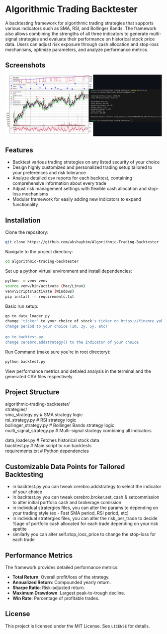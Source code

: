 # Algorithmic Trading Backtester

A backtesting framework for algorithmic trading strategies that supports various indicators such as SMA, RSI, and Bollinger Bands. The framework also allows combining the strengths of all three indicators to generate multi-signal strategies and evaluate their performance on historical stock price data. Users can adjust risk exposure through cash allocation and stop-loss mechanisms, optimize parameters, and analyze performance metrics.

## Screenshots

![screenshot](screenshots/combinedss.png)

## Features

- Backtest various trading strategies on any listed security of your choice
- Design highly customized and personalized trading setup tailored to your preferences and risk tolerance
- Analyze detailed csv reports for each backtest, containing comprehensive information about every trade
- Adjust risk management settings with flexible cash allocation and stop-loss mechanisms
- Modular framework for easily adding new indicators to expand functionality

## Installation

Clone the repository:

```bash
git clone https://github.com/akshayhim/Algorithmic-Trading-Backtester
```

Navigate to the project directory:

```bash
cd algorithmic-trading-backtester
```

Set up a python virtual environment and install dependencies:

```bash
python -m venv venv
source venv/bin/activate (Mac/Linux)
venv\Scripts\activate (Windows)
pip install -r requirements.txt
```

Basic run setup:

```bash
go to data_loader.py
change 'ticker' to your choice of stock's ticker on https://finance.yahoo.com/
change period to your choice (1m, 3y, 5y, etc)

go to backtest.py
change cerebro.addstrategy() to the indicator of your choice
```

Run Command (make sure you're in root directory):

```bash
python backtest.py
```

View performance metrics and detialed analysis in the terminal and the generated CSV files respectively.

## Project Structure

algorithmic-trading-backtester/  
strategies/  
sma_strategy.py # SMA strategy logic  
rsi_strategy.py # RSI strategy logic  
bollinger_strategy.py # Bollinger Bands strategy logic  
multi_signal_strategy.py # Multi-signal strategy combining all indicators

data_loader.py # Fetches historical stock data  
backtest.py # Main script to run backtests  
requirements.txt # Python dependencies

## Customizable Data Points for Tailored Backtesting

- in backtest.py you can tweak cerebro.addstrategy to select the indicator of your choice
- in backtest.py you can tweak cerebro.broker.set_cash & setcommission to alter initial portfolio cash and brokerage comission
- in individual stratergies files, you can alter the params to depending on your trading style (ex - Fast SMA period, RSI period, etc)
- in individual stratergies files, you can alter the risk_per_trade to decide %age of portfolio cash allocated for each trade depending on your risk apetite
- similarly you can alter self.stop_loss_price to change the stop-loss for each trade

## Performance Metrics

The framework provides detailed performance metrics:

- **Total Return**: Overall profit/loss of the strategy.
- **Annualized Return**: Compounded yearly return.
- **Sharpe Ratio**: Risk-adjusted return.
- **Maximum Drawdown**: Largest peak-to-trough decline.
- **Win Rate**: Percentage of profitable trades.

## License

This project is licensed under the MIT License. See `LICENSE` for details.
